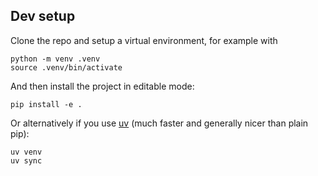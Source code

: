 ## Dev setup
Clone the repo and setup a virtual environment, for example with
```
python -m venv .venv 
source .venv/bin/activate
```
And then install the project in editable mode:
```
pip install -e .
```
Or alternatively if you use [uv](https://docs.astral.sh/uv/) (much faster and generally nicer than plain pip):
```
uv venv 
uv sync
```
